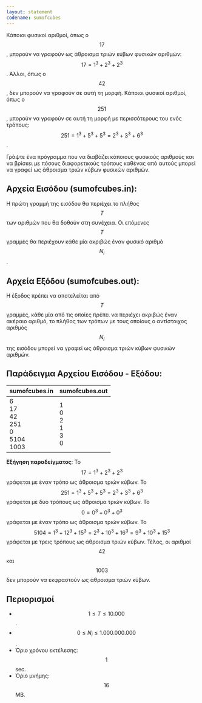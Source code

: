 ```yaml
---
layout: statement
codename: sumofcubes
---
```


Κάποιοι φυσικοί αριθμοί, όπως ο $$17$$, μπορούν να γραφούν ως άθροισμα τριών κύβων φυσικών αριθμών: $$17 = 1^3 + 2^3 + 2^3$$. Άλλοι, όπως ο $$42$$, δεν μπορούν να γραφούν σε αυτή τη μορφή. Κάποιοι φυσικοί αριθμοί, όπως ο $$251$$, μπορούν να γραφούν σε αυτή τη μορφή με περισσότερους του ενός τρόπους: $$251 = 1^3 + 5^3 + 5^3 = 2^3 + 3^3 + 6^3$$.

Γράψτε ένα πρόγραμμα που να διαβάζει κάποιους φυσικούς αριθμούς και να βρίσκει με πόσους διαφορετικούς τρόπους καθένας από αυτούς μπορεί να γραφεί ως άθροισμα τριών κύβων φυσικών αριθμών.

## Αρχεία Εισόδου (sumofcubes.in):

Η πρώτη γραμμή της εισόδου θα περιέχει το πλήθος $$T$$ των αριθμών που θα δοθούν στη συνέχεια. Οι επόμενες $$T$$ γραμμές θα περιέχουν κάθε μία ακριβώς έναν φυσικό αριθμό $$N_i$$.

## Αρχεία Εξόδου (sumofcubes.out):

Η έξοδος πρέπει να αποτελείται από $$T$$ γραμμές, κάθε μία από τις οποίες πρέπει να περιέχει ακριβώς έναν ακέραιο αριθμό, το πλήθος των τρόπων με τους οποίους ο αντίστοιχος αριθμός $$N_i$$ της εισόδου μπορεί να γραφεί ως άθροισμα τριών κύβων φυσικών αριθμών.

## Παράδειγμα Αρχείου Εισόδου - Εξόδου:

| **sumofcubes.in**      | **sumofcubes.out** |
| :--- | :--- |
| 6<br>17<br>42<br>251<br>0<br>5104<br>1003 | 1<br>0<br>2<br>1<br>3<br>0 |


**Εξήγηση παραδείγματος**: Το $$17 = 1^3 + 2^3 + 2^3$$ γράφεται με έναν τρόπο ως άθροισμα τριών κύβων. Το $$251 = 1^3 + 5^3 + 5^3 = 2^3 + 3^3 + 6^3$$ γράφεται με δύο τρόπους ως άθροισμα τριών κύβων. Το $$0 = 0^3 + 0^3 + 0^3$$ γράφεται με έναν τρόπο ως άθροισμα τριών κύβων. Το $$5104 = 1^3 + 12^3 + 15^3 = 2^3 + 10^3 + 16^3 = 9^3 + 10^3 + 15^3$$ γράφεται με τρεις τρόπους ως άθροισμα τριών κύβων. Τέλος, οι αριθμοί $$42$$ και $$1003$$ δεν μπορούν να εκφραστούν ως άθροισμα τριών κύβων.

## Περιορισμοί

 - $$1 \leq T \leq 10.000$$.
 - $$0 \leq N_i \leq 1.000.000.000$$.
 - Όριο χρόνου εκτέλεσης: $$1$$ sec.
 - Όριο μνήμης: $$16$$ MB.
